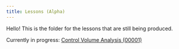 ```yaml
---
title: Lessons (Alpha)
---
```

Hello! This is the folder for the lessons that are still being produced.

Currently in progress:
[Control Volume Analysis (00001)](/lessons-alpha/control-volumes/index.html)

